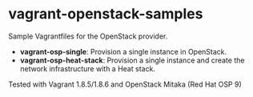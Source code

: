 # vagrant-openstack-samples

Sample Vagrantfiles for the OpenStack provider.

- **vagrant-osp-single**: Provision a single instance in OpenStack.
- **vagrant-osp-heat-stack**: Provision a single instance and create the network infrastructure with a Heat stack.

Tested with Vagrant 1.8.5/1.8.6 and OpenStack Mitaka (Red Hat OSP 9)
